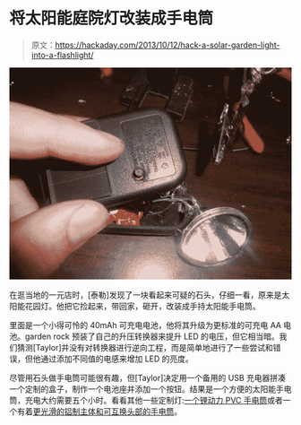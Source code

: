 # 将太阳能庭院灯改装成手电筒

> 原文：<https://hackaday.com/2013/10/12/hack-a-solar-garden-light-into-a-flashlight/>

![solargardenflashlight](img/09da811b669655fa62111374f9fb5138.png)

在逛当地的一元店时，[泰勒]发现了一块看起来可疑的石头，仔细一看，原来是太阳能花园灯。他把它捡起来，带回家，砸开，改装成手持太阳能手电筒。

里面是一个小得可怜的 40mAh 可充电电池，他将其升级为更标准的可充电 AA 电池。garden rock 预装了自己的升压转换器来提升 LED 的电压，但它相当暗。我们猜测[Taylor]并没有对转换器进行逆向工程，而是简单地进行了一些尝试和错误，但他通过添加不同值的电感来增加 LED 的亮度。

尽管用石头做手电筒可能很有趣，但[Taylor]决定用一个备用的 USB 充电器拼凑一个定制的盒子，制作一个电池座并添加一个按钮。结果是一个方便的太阳能手电筒，充电大约需要五个小时。看看其他一些定制灯:[一个锂动力 PVC 手电筒](http://hackaday.com/2012/05/14/recycle-lithium-cells-by-building-custom-flashlights/)或者一个有着[更光滑的铝制主体和可互换头部的手电筒](http://hackaday.com/2012/04/27/a-flashlight-for-any-occasion/)。